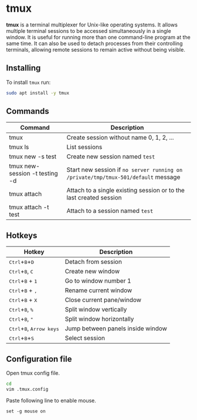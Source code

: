 # tmux

**tmux** is a terminal multiplexer for Unix-like operating systems. It allows multiple terminal sessions to be accessed simultaneously in a single window. It is useful for running more than one command-line program at the same time. It can also be used to detach processes from their controlling terminals, allowing remote sessions to remain active without being visible.

## Installing

To install `tmux` run:

```bash
sudo apt install -y tmux
```

## Commands

Command                        | Description
-------------------------------|---------------------------------------------------
tmux                           | Create session without name 0, 1, 2, ...
tmux ls                        | List sessions
tmux new -s test               | Create new session named `test`
tmux new-session -t testing -d | Start new session if `no server running on /private/tmp/tmux-501/default` message
tmux attach                    | Attach to a single existing session or to the last created session
tmux attach -t test            | Attach to a session named `test`

## Hotkeys

Hotkey                                              | Description
----------------------------------------------------|----------------------------------
<kbd>Ctrl</kbd>+<kbd>B</kbd>+<kbd>D</kbd>           | Detach from session
<kbd>Ctrl</kbd>+<kbd>B</kbd>, <kbd>C</kbd>          | Create new window
<kbd>Ctrl</kbd>+<kbd>B</kbd> + <kbd>1</kbd>         | Go to window number 1
<kbd>Ctrl</kbd>+<kbd>B</kbd> + <kbd>,</kbd>         | Rename current window
<kbd>Ctrl</kbd>+<kbd>B</kbd> + <kbd>X</kbd>         | Close current pane/window
<kbd>Ctrl</kbd>+<kbd>B</kbd>, <kbd>%</kbd>          | Split window vertically
<kbd>Ctrl</kbd>+<kbd>B</kbd>, <kbd>"</kbd>          | Split window horizontally
<kbd>Ctrl</kbd>+<kbd>B</kbd>, <kbd>Arrow keys</kbd> | Jump between panels inside window
<kbd>Ctrl</kbd>+<kbd>B</kbd>+<kbd>S</kbd>           | Select session


## Configuration file

Open tmux config file.

```sh
cd
vim .tmux.config
```

Paste following line to enable mouse.

```text
set -g mouse on
```
